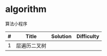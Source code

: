 # algorithm
算法小程序

| # | Title | Solution | Difficulty |
|---| ----- | -------- | ---------- |
|1|层遍历二叉树||
